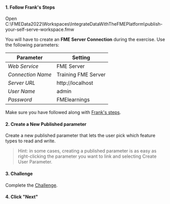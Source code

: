 <head><base target="_blank"> </head>

#### 1. Follow Frank's Steps
Open C:\FMEData2022\Workspaces\IntegrateDataWithTheFMEPlatform\publish-your-self-serve-workspace.fmw

You will have to create an **FME Server Connection** during the exercise. Use the following parameters:  

| Parameter | Setting |
| -- | -- |
*Web Service* | FME Server
*Connection Name* | Training FME Server
*Server URL* | http://localhost
*User Name* | admin
*Password* | FMElearnings

Make sure you have followed along with [Frank's steps](https://safe.my.trailhead.com/content/safe/modules/automate-workflows/publish-a-self-serve-workspace-to-the-web).

#### 2. Create a New Published parameter
Create a new published parameter that lets the user pick which feature types to read and write.
>Hint: in some cases, creating a published parameter is as easy as right-clicking the parameter you want to link and selecting Create User Parameter.

#### 3. Challenge
Complete the [Challenge](https://safe.my.trailhead.com/content/safe/modules/automate-workflows/publish-a-self-serve-workspace-to-the-web#challenge).

#### 4. Click "Next"
